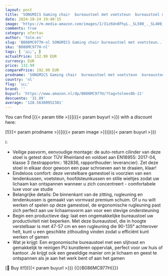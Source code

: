 ```yaml
---
layout: post
title: 'SONGMICS Gaming chair  bureaustoel met voetsteun  bureaustoel met hoofdsteun en lendenkussen  in hoogte verstelbaar  ergonomisch  90-135° kantelhoek  tot 150 kg draagvermogen  zwart-grijs OBG073B03'
date: 2024-10-24 19:40:15
image: 'https://m.media-amazon.com/images/I/31z6Un8FhyL._SL500_._SL400_.jpg'
comments: true
category: ofertas
author: 'tole.es'
slug: 'B086MC977H-nl SONGMICS Gaming chair bureaustoel met voetsteun...'
sku: 'B086MC977H-nl'
tags: [ '🇳🇱', ]
actualPrice: 132.99 EUR
currency: EUR
price: 132.99
comparePrice: 192.99 EUR
prodname: 'SONGMICS Gaming chair  bureaustoel met voetsteun  bureaustoel met hoofdsteun en lendenkussen  in hoogte verstelbaar  ergonomisch  90-135° kantelhoek  tot 150 kg draagvermogen  zwart-grijs OBG073B03'
country: 'nl'
flag: '🇳🇱'
brand: ''
buyurl: 'https://www.amazon.nl/dp/B086MC977H/?tag=tolees0b-21'
descuento: '31.09'
average: '128.56380952381'
---
```


You can find [{{< param title >}}]({{< param buyurl >}}) with a discount here:

[![{{< param prodname >}}]({{< param image >}})]({{< param buyurl >}})

ℹ️:

- Veilige pasvorm, eenvoudige montage: de auto-return cilinder van deze stoel is getest door TÜV Rheinland en voldoet aan EN16955: 2017-04, klasse 3 (testrapportnr.: 182836, rapporthouder: leverancier). Zet deze stoel in elkaar door gewoon een paar schroeven aan te draaien, klaar!
- Eindeloos comfort: deze verstelbare gamestoel is voorzien van een lendenkussen, voetsteun, hoofdsteunkussen en stille wieltjes zodat uw lichaam kan ontspannen wanneer u zich concentreert - comfortabele luxe voor uw studie
- Belangrijke details: De binnenkant van de zitting, rugleuning en lendenkussen is gemaakt van vormvast premium schuim. Of u nu wilt werken of spelen op deze gamestoel, de ergonomische rugleuning past zich perfect aan uw lichaamsvorm aan voor een stevige ondersteuning
- Begin een productieve dag: laat een ongemakkelijke bureaustoel uw productiviteit niet beperken. Met deze bureaustoel, die in hoogte verstelbaar is met 47-57 cm en een rugleuning die 90-135° achterover helt, kunt u een geschikte zithouding vinden zodat u efficiënt kunt werken of gamen
- Wat je krijgt: Een ergonomische bureaustoel met een slijtvast en gemakkelijk te reinigen PU kunstleren oppervlak, perfect voor uw huis of kantoor. Je krijgt ook een geweldige manier om je lichaam en geest te ontspannen als je aan het werk bent of aan het gamen

[🛒 Buy it!!]({{< param buyurl >}})
{{<world>}}B086MC977H{{</world>}}
